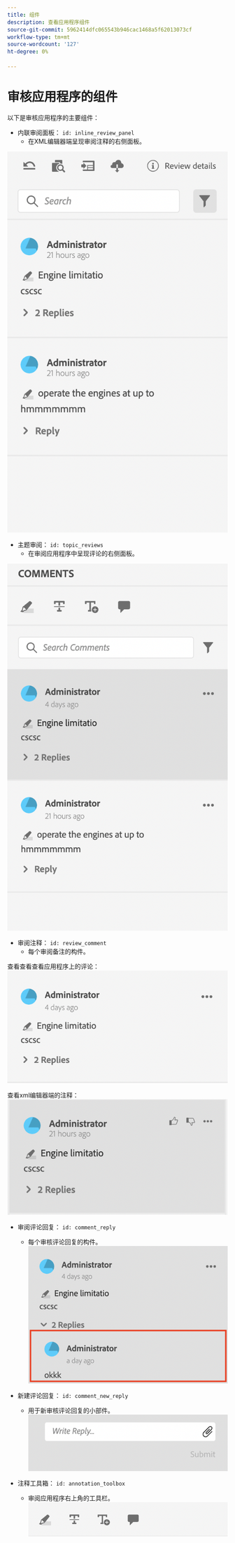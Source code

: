 ```yaml
---
title: 组件
description: 查看应用程序组件
source-git-commit: 5962414dfc065543b946cac1468a5f62013073cf
workflow-type: tm+mt
source-wordcount: '127'
ht-degree: 0%

---
```



# 审核应用程序的组件

以下是审核应用程序的主要组件：

- 内联审阅面板： `id: inline_review_panel`
   - 在XML编辑器端呈现审阅注释的右侧面板。

![内联审核面板屏幕截图](./imgs/inline_review.png)

- 主题审阅： `id: topic_reviews`
   - 在审阅应用程序中呈现评论的右侧面板。

![主题审核面板屏幕截图](./imgs/topic_reviews.png)

- 审阅注释： `id: review_comment`
   - 每个审阅备注的构件。

查看查看查看应用程序上的评论：
![评论屏幕截图](./imgs/review_comment.png)

查看xml编辑器端的注释：
![评论屏幕截图](./imgs/review_comment_xmleditor.png)

- 审阅评论回复： `id: comment_reply`
   - 每个审核评论回复的构件。
     ![查看评论回复屏幕截图](./imgs/reply.png)

- 新建评论回复： `id: comment_new_reply`
   - 用于新审核评论回复的小部件。
     ![新建评论回复屏幕截图](./imgs/new_reply.png)

- 注释工具箱： `id: annotation_toolbox`
   - 审阅应用程序右上角的工具栏。
     ![注释工具箱屏幕截图](./imgs/annotation_toolbox.png)
